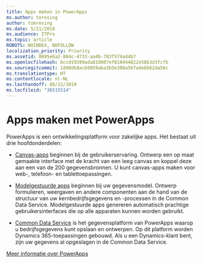 ```yaml
---
title: Apps maken in PowerApps
ms.author: toresing
author: tomresing
ms.date: 5/21/2018
ms.audience: ITPro
ms.topic: article
ROBOTS: NOINDEX, NOFOLLOW
localization_priority: Priority
ms.assetid: 0095e6a2-884c-4733-aa4b-783f574ad4b7
ms.openlocfilehash: bccd19399ada810007ef810444822e58b3d3fcfb
ms.sourcegitcommit: 1d98db8acb9959aba3b5e308a567ade6b62da56c
ms.translationtype: HT
ms.contentlocale: nl-NL
ms.lasthandoff: 08/22/2019
ms.locfileid: "36515514"
---
```

# <a name="create-apps-with-powerapps"></a>Apps maken met PowerApps

PowerApps is een ontwikkelingsplatform voor zakelijke apps. Het bestaat uit drie hoofdonderdelen: 
  
- [Canvas-apps](https://go.microsoft.com/fwlink/?linkid=874495) beginnen bij de gebruikerservaring. Ontwerp een op maat gemaakte interface met de kracht van een leeg canvas en koppel deze aan een van de 200 gegevensbronnen. U kunt canvas-apps maken voor web-, telefoon- en tablettoepassingen. 
    
- [Modelgestuurde apps](https://go.microsoft.com/fwlink/?linkid=874496) beginnen bij uw gegevensmodel. Ontwerp formulieren, weergaven en andere componenten aan de hand van de structuur van uw kernbedrijfsgegevens en -processen in de Common Data Service. Modelgestuurde apps genereren automatisch prachtige gebruikersinterfaces die op alle apparaten kunnen worden gebruikt. 
    
- [Common Data Service](https://go.microsoft.com/fwlink/?linkid=874497) is het gegevensplatform van PowerApps waarop u bedrijfsgegevens kunt opslaan en ontwerpen. Op dit platform worden Dynamics 365-toepassingen gebouwd. Als u een Dynamics-klant bent, zijn uw gegevens al opgeslagen in de Common Data Service. 
    
[Meer informatie over PowerApps](https://go.microsoft.com/fwlink/?linkid=874498)
  


